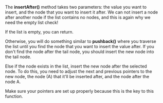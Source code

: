 <!--title={Inserting Items After another Item}--> 

<!--badges={Algorithms:2,Python:1}-->

<!--concepts={Inserting Into a Linked List}-->

The **insertAfter()** method takes two parameters: the value you want to insert, and the node that you want to insert it after. We can not insert a node after another node if the list contains no nodes, and this is again why we need the empty list check!

If the list is empty, you can return.

Otherwise, you will do something similar to **pushback()** where you traverse the list until you find the node that you want to insert the value after. If you don't find the node after the tail node, you should insert the new node into the tail node.

Else if the node exists in the list, insert the new node after the selected node. To do this, you need to adjust the next and previous pointers to the new node, the node (A) that it'll be inserted after, and the node after the node A.

Make sure your pointers are set up properly because this is the key to this function.